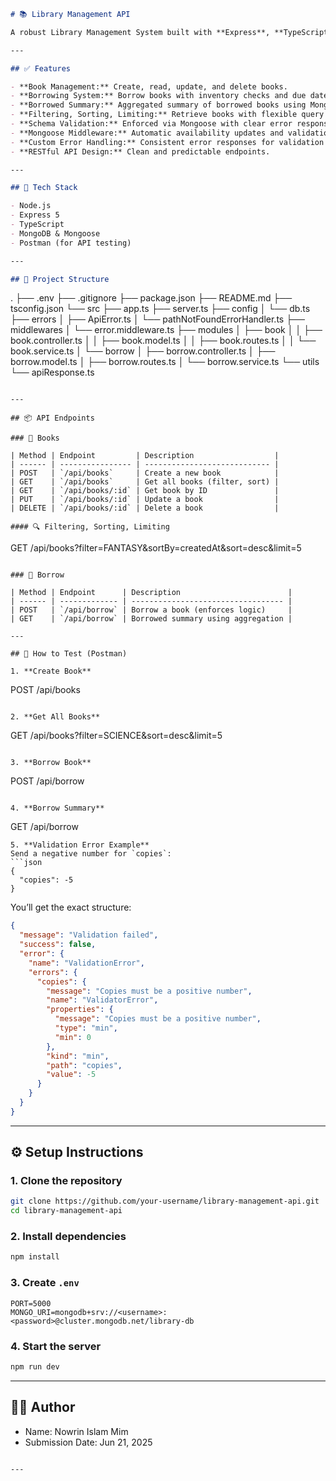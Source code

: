 ```markdown
# 📚 Library Management API

A robust Library Management System built with **Express**, **TypeScript**, and **MongoDB (Mongoose)**. This API allows you to manage books and borrowing operations efficiently, with advanced features like inventory control, aggregation summaries, and comprehensive error handling.

---

## ✅ Features

- **Book Management:** Create, read, update, and delete books.
- **Borrowing System:** Borrow books with inventory checks and due dates.
- **Borrowed Summary:** Aggregated summary of borrowed books using MongoDB aggregation pipeline.
- **Filtering, Sorting, Limiting:** Retrieve books with flexible query options.
- **Schema Validation:** Enforced via Mongoose with clear error responses.
- **Mongoose Middleware:** Automatic availability updates and validation.
- **Custom Error Handling:** Consistent error responses for validation and API errors.
- **RESTful API Design:** Clean and predictable endpoints.

---

## 🚀 Tech Stack

- Node.js
- Express 5
- TypeScript
- MongoDB & Mongoose
- Postman (for API testing)

---

## 📂 Project Structure
```

.
├── .env
├── .gitignore
├── package.json
├── README.md
├── tsconfig.json
└── src
├── app.ts
├── server.ts
├── config
│ └── db.ts
├── errors
│ ├── ApiError.ts
│ └── pathNotFoundErrorHandler.ts
├── middlewares
│ └── error.middleware.ts
├── modules
│ ├── book
│ │ ├── book.controller.ts
│ │ ├── book.model.ts
│ │ ├── book.routes.ts
│ │ └── book.service.ts
│ └── borrow
│ ├── borrow.controller.ts
│ ├── borrow.model.ts
│ ├── borrow.routes.ts
│ └── borrow.service.ts
└── utils
└── apiResponse.ts

```

---

## 📦 API Endpoints

### 📘 Books

| Method | Endpoint         | Description                  |
| ------ | ---------------- | ---------------------------- |
| POST   | `/api/books`     | Create a new book            |
| GET    | `/api/books`     | Get all books (filter, sort) |
| GET    | `/api/books/:id` | Get book by ID               |
| PUT    | `/api/books/:id` | Update a book                |
| DELETE | `/api/books/:id` | Delete a book                |

#### 🔍 Filtering, Sorting, Limiting

```

GET /api/books?filter=FANTASY\&sortBy=createdAt\&sort=desc\&limit=5

```

### 📕 Borrow

| Method | Endpoint      | Description                        |
| ------ | ------------- | ---------------------------------- |
| POST   | `/api/borrow` | Borrow a book (enforces logic)     |
| GET    | `/api/borrow` | Borrowed summary using aggregation |

---

## 🧪 How to Test (Postman)

1. **Create Book**

```

POST /api/books

```

2. **Get All Books**

```

GET /api/books?filter=SCIENCE\&sort=desc\&limit=5

```

3. **Borrow Book**

```

POST /api/borrow

```

4. **Borrow Summary**

```

GET /api/borrow

````
5. **Validation Error Example**
Send a negative number for `copies`:
```json
{
  "copies": -5
}
````

You’ll get the exact structure:

```json
{
  "message": "Validation failed",
  "success": false,
  "error": {
    "name": "ValidationError",
    "errors": {
      "copies": {
        "message": "Copies must be a positive number",
        "name": "ValidatorError",
        "properties": {
          "message": "Copies must be a positive number",
          "type": "min",
          "min": 0
        },
        "kind": "min",
        "path": "copies",
        "value": -5
      }
    }
  }
}
```

---

## ⚙️ Setup Instructions

### 1. Clone the repository

```bash
git clone https://github.com/your-username/library-management-api.git
cd library-management-api
```

### 2. Install dependencies

```bash
npm install
```

### 3. Create `.env`

```env
PORT=5000
MONGO_URI=mongodb+srv://<username>:<password>@cluster.mongodb.net/library-db
```

### 4. Start the server

```bash
npm run dev
```

---

## 👩‍💻 Author

- Name: Nowrin Islam Mim
- Submission Date: Jun 21, 2025

```

---
```
